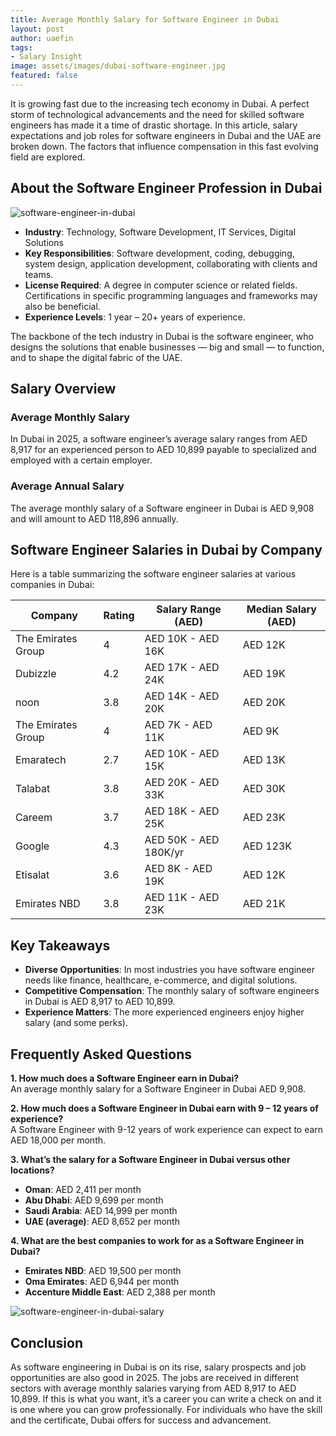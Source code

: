 ```yaml
---
title: Average Monthly Salary for Software Engineer in Dubai
layout: post
author: uaefin
tags:
- Salary Insight
image: assets/images/dubai-software-engineer.jpg
featured: false
---
```


It is growing fast due to the increasing tech economy in Dubai. A perfect storm of technological advancements and the need for skilled software engineers has made it a time of drastic shortage. In this article, salary expectations and job roles for software engineers in Dubai and the UAE are broken down. The factors that influence compensation in this fast evolving field are explored.

## About the Software Engineer Profession in Dubai

![software-engineer-in-dubai](https://uaemoney.ae/wp-content/uploads/2025/01/Software-Engineer-in-Dubai.jpeg)

- **Industry**: Technology, Software Development, IT Services, Digital Solutions
- **Key Responsibilities**: Software development, coding, debugging, system design, application development, collaborating with clients and teams.
- **License Required**: A degree in computer science or related fields. Certifications in specific programming languages and frameworks may also be beneficial.
- **Experience Levels**: 1 year – 20+ years of experience.
  
The backbone of the tech industry in Dubai is the software engineer, who designs the solutions that enable businesses — big and small — to function, and to shape the digital fabric of the UAE.

## Salary Overview
### Average Monthly Salary
In Dubai in 2025, a software engineer’s average salary ranges from AED 8,917 for an experienced person to AED 10,899 payable to specialized and employed with a certain employer.

### Average Annual Salary
The average monthly salary of a Software engineer in Dubai is AED 9,908 and will amount to AED 118,896 annually.

## Software Engineer Salaries in Dubai by Company
Here is a table summarizing the software engineer salaries at various companies in Dubai:

| Company             | Rating | Salary Range (AED)  | Median Salary (AED) |
|---------------------|--------|----------------------|----------------------|
| The Emirates Group | 4      | AED 10K - AED 16K   | AED 12K             |
| Dubizzle           | 4.2    | AED 17K - AED 24K   | AED 19K             |
| noon              | 3.8    | AED 14K - AED 20K   | AED 20K             |
| The Emirates Group | 4      | AED 7K - AED 11K    | AED 9K              |
| Emaratech         | 2.7    | AED 10K - AED 15K   | AED 13K             |
| Talabat           | 3.8    | AED 20K - AED 33K   | AED 30K             |
| Careem            | 3.7    | AED 18K - AED 25K   | AED 23K             |
| Google            | 4.3    | AED 50K - AED 180K/yr | AED 123K            |
| Etisalat          | 3.6    | AED 8K - AED 19K    | AED 12K             |
| Emirates NBD      | 3.8    | AED 11K - AED 23K   | AED 21K             |

## Key Takeaways
- **Diverse Opportunities**: In most industries you have software engineer needs like finance, healthcare, e-commerce, and digital solutions.
- **Competitive Compensation**: The monthly salary of software engineers in Dubai is AED 8,917 to AED 10,899.
- **Experience Matters**: The more experienced engineers enjoy higher salary (and some perks).

## Frequently Asked Questions
**1. How much does a Software Engineer earn in Dubai?**  
An average monthly salary for a Software Engineer in Dubai AED 9,908.

**2. How much does a Software Engineer in Dubai earn with 9 – 12 years of experience?**  
A Software Engineer with 9-12 years of work experience can expect to earn AED 18,000 per month.

**3. What’s the salary for a Software Engineer in Dubai versus other locations?**  
- **Oman**: AED 2,411 per month
- **Abu Dhabi**: AED 9,699 per month
- **Saudi Arabia**: AED 14,999 per month
- **UAE (average)**: AED 8,652 per month

**4. What are the best companies to work for as a Software Engineer in Dubai?**  
- **Emirates NBD**: AED 19,500 per month
- **Oma Emirates**: AED 6,944 per month
- **Accenture Middle East**: AED 2,388 per month

![software-engineer-in-dubai-salary](https://uaemoney.ae/wp-content/uploads/2025/01/Software-Engineer-in-Dubai-Salary.jpg)

## Conclusion
As software engineering in Dubai is on its rise, salary prospects and job opportunities are also good in 2025. The jobs are received in different sectors with average monthly salaries varying from AED 8,917 to AED 10,899. If this is what you want, it’s a career you can write a check on and it is one where you can grow professionally. For individuals who have the skill and the certificate, Dubai offers for success and advancement.
